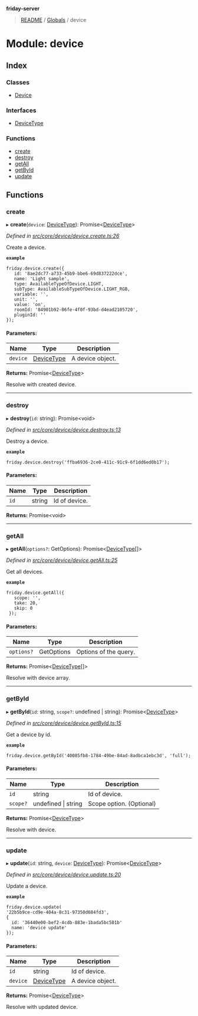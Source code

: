 **friday-server**

> [README](../README.md) / [Globals](../globals.md) / device

# Module: device

## Index

### Classes

* [Device](../classes/device.device-1.md)

### Interfaces

* [DeviceType](../interfaces/device.devicetype.md)

### Functions

* [create](device.md#create)
* [destroy](device.md#destroy)
* [getAll](device.md#getall)
* [getById](device.md#getbyid)
* [update](device.md#update)

## Functions

### create

▸ **create**(`device`: [DeviceType](../interfaces/device.devicetype.md)): Promise\<[DeviceType](../interfaces/device.devicetype.md)>

*Defined in [src/core/device/device.create.ts:26](https://github.com/friday-ai/friday/blob/cd1d9b5/server/src/core/device/device.create.ts#L26)*

Create a device.

**`example`** 
````
friday.device.create({
   id: '8ae2dc77-a733-45b9-bbe6-69d837222dce',
   name: 'Light sample',
   type: AvailableTypeOfDevice.LIGHT,
   subType: AvailableSubTypeOfDevice.LIGHT_RGB,
   variable: '',
   unit: '',
   value: 'on',
   roomId: '84901b92-06fe-4f0f-93bd-d4ead2105720',
   pluginId: ''
});
````

#### Parameters:

Name | Type | Description |
------ | ------ | ------ |
`device` | [DeviceType](../interfaces/device.devicetype.md) | A device object. |

**Returns:** Promise\<[DeviceType](../interfaces/device.devicetype.md)>

Resolve with created device.

___

### destroy

▸ **destroy**(`id`: string): Promise\<void>

*Defined in [src/core/device/device.destroy.ts:13](https://github.com/friday-ai/friday/blob/cd1d9b5/server/src/core/device/device.destroy.ts#L13)*

Destroy a device.

**`example`** 
````
friday.device.destroy('ffba6936-2ce0-411c-91c9-6f1dd6ed0b17');
````

#### Parameters:

Name | Type | Description |
------ | ------ | ------ |
`id` | string | Id of device. |

**Returns:** Promise\<void>

___

### getAll

▸ **getAll**(`options?`: GetOptions): Promise\<[DeviceType](../interfaces/device.devicetype.md)[]>

*Defined in [src/core/device/device.getAll.ts:25](https://github.com/friday-ai/friday/blob/cd1d9b5/server/src/core/device/device.getAll.ts#L25)*

Get all devices.

**`example`** 
````
friday.device.getAll({
   scope: '',
   take: 20,
   skip: 0
 });
````

#### Parameters:

Name | Type | Description |
------ | ------ | ------ |
`options?` | GetOptions | Options of the query. |

**Returns:** Promise\<[DeviceType](../interfaces/device.devicetype.md)[]>

Resolve with device array.

___

### getById

▸ **getById**(`id`: string, `scope?`: undefined \| string): Promise\<[DeviceType](../interfaces/device.devicetype.md)>

*Defined in [src/core/device/device.getById.ts:15](https://github.com/friday-ai/friday/blob/cd1d9b5/server/src/core/device/device.getById.ts#L15)*

Get a device by id.

**`example`** 
````
friday.device.getById('40085fb8-1784-49be-84ad-8adbca1ebc3d', 'full');
````

#### Parameters:

Name | Type | Description |
------ | ------ | ------ |
`id` | string | Id of device. |
`scope?` | undefined \| string | Scope option. (Optional) |

**Returns:** Promise\<[DeviceType](../interfaces/device.devicetype.md)>

Resolve with device.

___

### update

▸ **update**(`id`: string, `device`: [DeviceType](../interfaces/device.devicetype.md)): Promise\<[DeviceType](../interfaces/device.devicetype.md)>

*Defined in [src/core/device/device.update.ts:20](https://github.com/friday-ai/friday/blob/cd1d9b5/server/src/core/device/device.update.ts#L20)*

Update a device.

**`example`** 
````
friday.device.update(
'22b5b9ce-cd9e-404a-8c31-97350d684fd3',
{
  id: '36440e00-bef2-4cdb-883e-1bada5bc501b'
  name: 'device update'
});
````

#### Parameters:

Name | Type | Description |
------ | ------ | ------ |
`id` | string | Id of device. |
`device` | [DeviceType](../interfaces/device.devicetype.md) | A device object. |

**Returns:** Promise\<[DeviceType](../interfaces/device.devicetype.md)>

Resolve with updated device.
